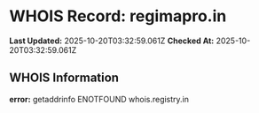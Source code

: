 # WHOIS Record: regimapro.in

**Last Updated:** 2025-10-20T03:32:59.061Z
**Checked At:** 2025-10-20T03:32:59.061Z

## WHOIS Information

**error:** getaddrinfo ENOTFOUND whois.registry.in

